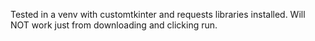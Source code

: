 Tested in a venv with customtkinter and requests libraries installed.
Will NOT work just from downloading and clicking run.
